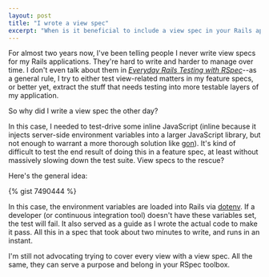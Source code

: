```yaml
---
layout: post
title: "I wrote a view spec"
excerpt: "When is it beneficial to include a view spec in your Rails app's test suite? Here's one example."
---
```


For almost two years now, I've been telling people I never write view specs for my Rails applications. They're hard to write and harder to manage over time. I don't even talk about them in *[Everyday Rails Testing with RSpec](https://leanpub.com/everydayrailsrspec)*--as a general rule, I try to either test view-related matters in my feature specs, or better yet, extract the stuff that needs testing into more testable layers of my application.

So why did I write a view spec the other day?

In this case, I needed to test-drive some inline JavaScript (inline because it injects server-side environment variables into a larger JavaScript library, but not enough to warrant a more thorough solution like [gon](https://github.com/gazay/gon)). It's kind of difficult to test the end result of doing this in a feature spec, at least without massively slowing down the test suite. View specs to the rescue?

Here's the general idea:

{% gist 7490444 %}

In this case, the environment variables are loaded into Rails via [dotenv](https://github.com/bkeepers/dotenv). If a developer (or continuous integration tool) doesn't have these variables set, the test will fail. It also served as a guide as I wrote the actual code to make it pass. All this in a spec that took about two minutes to write, and runs in an instant.

I'm still not advocating trying to cover every view with a view spec. All the same, they can serve a purpose and belong in your RSpec toolbox.
